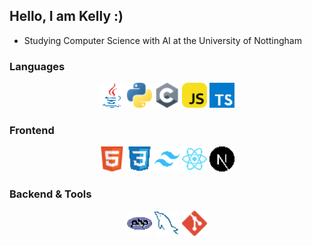 ## Hello, I am Kelly :)

- Studying Computer Science with AI at the University of Nottingham

### Languages
<p align="center">
  <img src="images/java.png" height="40">
  <img src="images/python.png" height="40">
  <img src="images/c.png" height="40">
  <img src="images/javascript.png" height="40">
  <img src="images/typescript.png" height="40">
</p>

### Frontend
<p align="center">
  <img src="images/html.png" height="40">
  <img src="images/CSS.png" height="40">
  <img src="images/Tailwind_CSS.png" height="40">
  <img src="images/React.png" height="40">
  <img src="images/Next.js.png" height="40">
</p>

### Backend & Tools
<p align="center">
  <img src="images/PHP.png" height="40">
  <img src="images/MySQL.png" height="40">
  <img src="images/git.png" height="40">
</p>